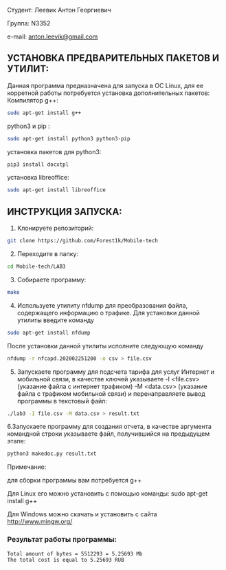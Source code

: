 Студент: Леевик Антон Георгиевич

Группа: N3352

e-mail: anton.leevik@gmail.com

## УСТАНОВКА ПРЕДВАРИТЕЛЬНЫХ ПАКЕТОВ И УТИЛИТ:
Данная программа предназначена для запуска в ОС Linux, для ее корретной работы потребуется установка дополнительных пакетов:
Компилятор g++:
``` bash
sudo apt-get install g++
```
python3 и pip : 
``` bash
sudo apt-get install python3 python3-pip
```
установка пакетов для python3:
``` bash
pip3 install docxtpl
```
установка libreoffice:

``` bash
sudo apt-get install libreoffice
```

## ИНСТРУКЦИЯ ЗАПУСКА:

1.	Клонируете репозиторий:
``` bash
git clone https://github.com/Forest1k/Mobile-tech
```
2.	Переходите в папку: 
``` bash
cd Mobile-tech/LAB3
```
3.	Собираете программу:
``` bash
make
```
4. Используете утилиту nfdump для преобразования файла, содержащего информацию о трафике. 
Для установки данной утилиты введите команду 
``` bash
sudo apt-get install nfdump
```

После установки данной утилиты исполните следующую команду
``` bash
nfdump -r nfcapd.202002251200 -o csv > file.csv
```

5.	Запускаете программу для подсчета тарифа для услуг Интернет и мобильной связи, в качестве ключей указываете -I <file.csv> (указание файла с интернет трафиком) -M <data.csv> (указание файла с трафиком мобильной связи) и перенаправляете вывод программы в текстовый файл:
```bash
./lab3 -I file.csv -M data.csv > result.txt
```

6.Запускаете программу для создания отчета, в качестве аргумента командной строки указываете файл, получившийся на предыдущем этапе:

```bash
python3 makedoc.py result.txt
```

Примечание:

для сборки программы вам потребуется g++

Для Linux его можно установить с помощью команды: sudo apt-get install g++

Для Windows можно скачать и установить с сайта http://www.mingw.org/

### Результат работы программы:

``` bash
Total amount of bytes = 5512293 = 5.25693 Mb
The total cost is equal to 5.25693 RUB
```
